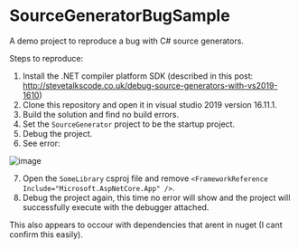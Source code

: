 # SourceGeneratorBugSample
A demo project to reproduce a bug with C# source generators.

Steps to reproduce:
1) Install the .NET compiler platform SDK (described in this post: http://stevetalkscode.co.uk/debug-source-generators-with-vs2019-1610)
2) Clone this repository and open it in visual studio 2019 version 16.11.1.
3) Build the solution and find no build errors.
4) Set the `SourceGenerator` project to be the startup project.
5) Debug the project.
6) See error:

![image](https://user-images.githubusercontent.com/21192520/130372360-36123d0f-9276-4036-9757-2c09e8f1642c.png)

7) Open the `SomeLibrary` csproj file and remove `<FrameworkReference Include="Microsoft.AspNetCore.App" />`.
8) Debug the project again, this time no error will show and the project will successfully execute with the debugger attached.

This also appears to occour with dependencies that arent in nuget (I cant confirm this easily).

